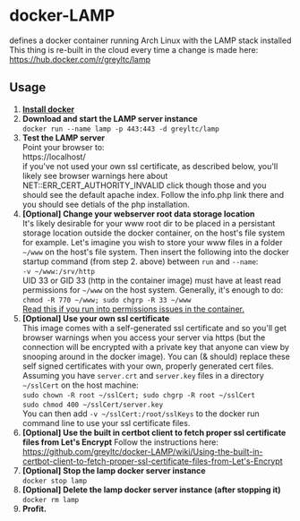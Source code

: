 # docker-LAMP
defines a docker container running Arch Linux with the LAMP stack installed
This thing is re-built in the cloud every time a change is made here: https://hub.docker.com/r/greyltc/lamp

## Usage

1. [**Install docker**](https://docs.docker.com/installation/)
1. **Download and start the LAMP server instance**  
`docker run --name lamp -p 443:443 -d greyltc/lamp`
1. **Test the LAMP server**  
Point your browser to:  
https://localhost/  
if you've not used your own ssl certificate, as described below, you'll likely see browser warnings here about NET::ERR_CERT_AUTHORITY_INVALID click though those and
you should see the default apache index. Follow the info.php link there and you should see detials of the php installation.
1. **[Optional] Change your webserver root data storage location**  
It's likely desirable for your www root dir to be placed in a persistant storage location outside the docker container, on the host's file system for example. Let's imagine you wish to store your www files in a folder `~/www` on the host's file system. Then insert the following into the docker startup command (from step 2. above) between `run` and `--name`:  
`-v ~/www:/srv/http`  
UID 33 or GID 33 (http in the container image) must have at least read permissions for `~/www` on the host system. Generally, it's enough to do:  
`chmod -R 770 ~/www; sudo chgrp -R 33 ~/www`  
[Read this if you run into permissions issues in the container.](http://stackoverflow.com/questions/24288616/permission-denied-on-accessing-host-directory-in-docker)
1. **[Optional] Use your own ssl certificate**  
This image comes with a self-generated ssl certificate and so you'll get browser warnings when you access your server via https (but the connection will be encrypted with a private key that anyone can view by snooping around in the docker image). You can (& should) replace these self signed certificates with your own, properly generated cert files.
Assuming you have `server.crt` and `server.key` files in a directory `~/sslCert` on the host machine:   
`sudo chown -R root ~/sslCert; sudo chgrp -R root ~/sslCert`  
`sudo chmod 400 ~/sslCert/server.key`   
You can then add `-v ~/sslCert:/root/sslKeys` to the docker run command line to use your ssl certificate files.  
1. **[Optional] Use the built in certbot client to fetch proper ssl certificate files from Let's Encrypt**
Follow the instructions here: https://github.com/greyltc/docker-LAMP/wiki/Using-the-built-in-certbot-client-to-fetch-proper-ssl-certificate-files-from-Let's-Encrypt
1. **[Optional] Stop the lamp docker server instance**  
`docker stop lamp`
1. **[Optional] Delete the lamp docker server instance (after stopping it)**  
`docker rm lamp`
1. **Profit.**
